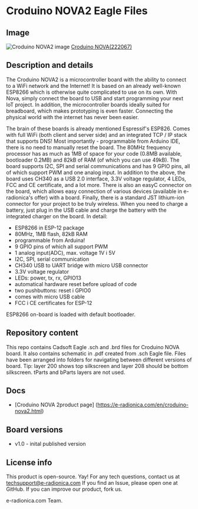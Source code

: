# Croduino NOVA2 Eagle Files
## Image
![Croduino NOVA2 image](https://e-radionica.com/media/catalog/product/d/s/dsc_1544.jpg)
[Croduino NOVA(222067)](https://e-radionica.com/en/croduino-nova2.html)

## Description and details
The Croduino NOVA2 is a microcontroller board with the ability to connect to a WiFi network and the Internet! It is based on an already well-known ESP8266 which is otherwise quite complicated to use on its own. With Nova, simply connect the board to USB and start programming your next IoT project. In addition, the microcontroller boards ideally suited for breadboard, which makes prototyping is even faster. Connecting the physical world with the internet has never been easier.

The brain of these boards is already mentioned Espressif's ESP826. Comes with full WiFi (both client and server side) and an integrated TCP / IP stack that supports DNS! Most importantly - programmable from Arduino IDE, there is no need to manually reset the board. The 80MHz frequency processor has as much as 1MB of space for your code (0.8MB available, bootloader 0.2MB) and 82kB of RAM (of which you can use 49kB). The board supports I2C, SPI and serial communications and has 9 GPIO pins, all of which support PWM and one analog input. In addition to the above, the board uses CH340 as a USB 2.0 interface, 3.3V voltage regulator, 4 LEDs, FCC and CE certificate, and a lot more. There is also an easyC connector on the board, which allows easy connection of various devices (available in e-radionica's offer) with a board. Finally, there is a standard JST lithium-ion connector for your project to be truly wireless. When you need to charge a battery, just plug in the USB cable and charge the battery with the integrated charger on the board. In detail:

- ESP8266 in ESP-12 package
- 80MHz, 1MB flash, 82kB RAM
- programmable from Arduina!
- 9 GPIO pins of which all support PWM
- 1 analog input(ADC), max. voltage 1V i 5V
- I2C, SPI, serial communication
- CH340 USB to UART bridge with micro USB connector
- 3.3V voltage regulator
- LEDs: power, tx, rx, GPIO13
- automatical hardware reset before upload of code
- two pushbuttons: reset i GPIO0
- comes with micro USB cable
- FCC i CE certificates for ESP-12

ESP8266 on-board is loaded with default bootloader.

## Repository content
This repo contains Cadsoft Eagle .sch and .brd files for Croduino NOVA board. It also contains schematic in .pdf created from .sch Eagle file. 
Files have been arranged into folders for navigating between different versions of board. 
Tip: layer 200 shows top silkscreen and layer 208 should be bottom silkscreen. tParts and bParts layers are not used.

## Docs
- [Croduino NOVA 2product page] (https://e-radionica.com/en/croduino-nova2.html)

## Board versions
- v1.0 - inital published version 

## License info
This product is open-source. Yay!
For any tech questions, contact us at techsupport@e-radionica.com
If you find an Issue, please open one at GitHub. If you can improve our product, fork us.

e-radionica.com Team.